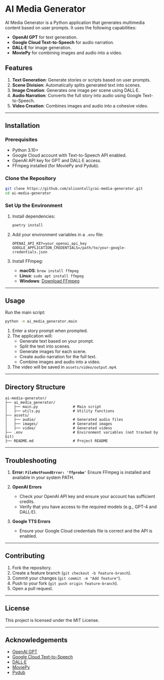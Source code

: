 
# AI Media Generator

AI Media Generator is a Python application that generates multimedia content based on user prompts. It uses the following capabilities:
- **OpenAI GPT** for text generation.
- **Google Cloud Text-to-Speech** for audio narration.
- **DALL·E** for image generation.
- **MoviePy** for combining images and audio into a video.

## Features
1. **Text Generation**: Generate stories or scripts based on user prompts.
2. **Scene Division**: Automatically splits generated text into scenes.
3. **Image Creation**: Generates one image per scene using DALL·E.
4. **Audio Narration**: Converts the full story into audio using Google Text-to-Speech.
5. **Video Creation**: Combines images and audio into a cohesive video.

---

## Installation

### Prerequisites
- Python 3.10+
- Google Cloud account with Text-to-Speech API enabled.
- OpenAI API key for GPT and DALL·E access.
- FFmpeg installed (for MoviePy and Pydub).

### Clone the Repository
```bash
git clone https://github.com/alisontully/ai-media-generator.git
cd ai-media-generator
```

### Set Up the Environment
1. Install dependencies:
    ```bash
    poetry install
    ```
2. Add your environment variables in a `.env` file:
    ```
    OPENAI_API_KEY=your_openai_api_key
    GOOGLE_APPLICATION_CREDENTIALS=/path/to/your-google-credentials.json
    ```

3. Install FFmpeg:
    - **macOS**: `brew install ffmpeg`
    - **Linux**: `sudo apt install ffmpeg`
    - **Windows**: [Download FFmpeg](https://ffmpeg.org/download.html)

---

## Usage
Run the main script:
```bash
python -m ai_media_generator.main
```

1. Enter a story prompt when prompted.
2. The application will:
   - Generate text based on your prompt.
   - Split the text into scenes.
   - Generate images for each scene.
   - Create audio narration for the full text.
   - Combine images and audio into a video.
3. The video will be saved in `assets/video/output.mp4`.

---

## Directory Structure
```
ai-media-generator/
├── ai_media_generator/
│   ├── main.py                # Main script
│   ├── utils.py               # Utility functions
├── assets/
│   ├── audio/                 # Generated audio files
│   ├── images/                # Generated images
│   ├── video/                 # Generated videos
├── .env                       # Environment variables (not tracked by Git)
├── README.md                  # Project README
```

---

## Troubleshooting
1. **Error: `FileNotFoundError: 'ffprobe'`**
   Ensure FFmpeg is installed and available in your system PATH.

2. **OpenAI Errors**
   - Check your OpenAI API key and ensure your account has sufficient credits.
   - Verify that you have access to the required models (e.g., GPT-4 and DALL·E).

3. **Google TTS Errors**
   - Ensure your Google Cloud credentials file is correct and the API is enabled.

---

## Contributing
1. Fork the repository.
2. Create a feature branch (`git checkout -b feature-branch`).
3. Commit your changes (`git commit -m "Add feature"`).
4. Push to your fork (`git push origin feature-branch`).
5. Open a pull request.

---

## License
This project is licensed under the MIT License.

---

## Acknowledgements
- [OpenAI GPT](https://openai.com/)
- [Google Cloud Text-to-Speech](https://cloud.google.com/text-to-speech)
- [DALL·E](https://openai.com/dall-e/)
- [MoviePy](https://zulko.github.io/moviepy/)
- [Pydub](https://github.com/jiaaro/pydub)
